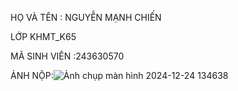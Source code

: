 HỌ VÀ TÊN : NGUYỄN MẠNH CHIẾN

LỚP KHMT_K65

MÃ SINH VIÊN :243630570

ẢNH NỘP:![Ảnh chụp màn hình 2024-12-24 134638](https://github.com/user-attachments/assets/7ec84440-671c-4e1f-b5b0-3c06bab6b840)
